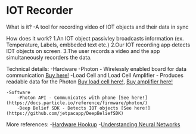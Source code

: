 # IOT Recorder

What is it?
-A tool for recording video of IOT objects and their data in sync

How does it work?
	1.An IOT object passivley broadcasts information (ex. Temperature, Labels, embbeded text etc.) 
	2.Our IOT recording app detects IOT objects on screen.
	3.The user records a video and the app simultaneously recorders the data.

Technical details:
	-Hardware
		-Photon - Wirelessly enabled board for data communication [Buy here!](https://store.particle.io/collections/photon)
		-Load Cell and Load Cell Amplifier - Produces readable data for the Photon [Buy load cell here!](https://www.sparkfun.com/products/13329), [Buy amplifier here!](https://www.sparkfun.com/products/13230)

	-Software
		-Photon API - Communicates with phone [See here!](https://docs.particle.io/reference/firmware/photon/)
		-Deep Belief SDK - Detects IOT objects [See here!](https://github.com/jetpacapp/DeepBeliefSDK)

More references:
	-[Hardware Hookup](https://learn.sparkfun.com/tutorials/load-cell-amplifier-hx711-breakout-hookup-guide?_ga=1.53177064.1747307081.1440772503)
	-[Understanding Neural Networks](http://neuralnetworksanddeeplearning.com/)